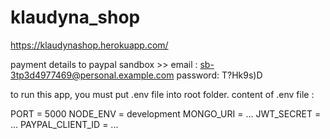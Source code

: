 # klaudyna_shop

https://klaudynashop.herokuapp.com/


payment details to paypal sandbox >>
email : sb-3tp3d4977469@personal.example.com
password: T?Hk9s)D

to run this app, you must put .env file into root folder. 
content of .env file :

PORT = 5000
NODE_ENV = development
MONGO_URI = ...
JWT_SECRET = ...
PAYPAL_CLIENT_ID = ...
